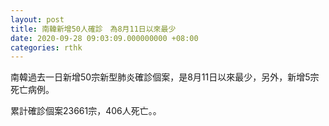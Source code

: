 ```yaml
---
layout: post
title: 南韓新增50人確診　為8月11日以來最少
date: 2020-09-28 09:03:09.000000000 +08:00
categories: rthk
---
```


南韓過去一日新增50宗新型肺炎確診個案，是8月11日以來最少，另外，新增5宗死亡病例。

累計確診個案23661宗，406人死亡。。
